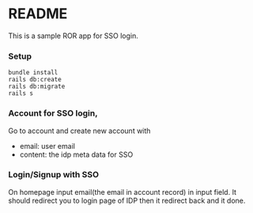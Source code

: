 # README

This is a sample ROR app for SSO login.

### Setup
```
bundle install
rails db:create
rails db:migrate
rails s
```

### Account for SSO login,

Go to account and create new account with
- email: user email
- content: the idp meta data for SSO

### Login/Signup with SSO

On homepage input email(the email in account record) in input field.
It should redirect you to login page of IDP then it redirect back and it done.
